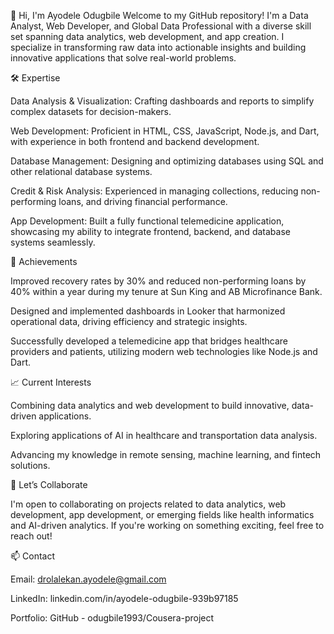 👋 Hi, I'm Ayodele Odugbile
Welcome to my GitHub repository! I'm a Data Analyst, Web Developer, and Global Data Professional with a diverse skill set spanning data analytics, web development, and app creation. I specialize in transforming raw data into actionable insights and building innovative applications that solve real-world problems.

🛠️ Expertise

Data Analysis & Visualization: Crafting dashboards and reports to simplify complex datasets for decision-makers.

Web Development: Proficient in HTML, CSS, JavaScript, Node.js, and Dart, with experience in both frontend and backend development.

Database Management: Designing and optimizing databases using SQL and other relational database systems.

Credit & Risk Analysis: Experienced in managing collections, reducing non-performing loans, and driving financial performance.

App Development: Built a fully functional telemedicine application, showcasing my ability to integrate frontend, backend, and database systems seamlessly.

🌟 Achievements

Improved recovery rates by 30% and reduced non-performing loans by 40% within a year during my tenure at Sun King and AB Microfinance Bank.

Designed and implemented dashboards in Looker that harmonized operational data, driving efficiency and strategic insights.

Successfully developed a telemedicine app that bridges healthcare providers and patients, utilizing modern web technologies like Node.js and Dart.

📈 Current Interests

Combining data analytics and web development to build innovative, data-driven applications.

Exploring applications of AI in healthcare and transportation data analysis.

Advancing my knowledge in remote sensing, machine learning, and fintech solutions.

💼 Let’s Collaborate

I'm open to collaborating on projects related to data analytics, web development, app development, or emerging fields like health informatics and AI-driven analytics. If you're working on something exciting, feel free to reach out!

📫 Contact

Email: drolalekan.ayodele@gmail.com

LinkedIn: linkedin.com/in/ayodele-odugbile-939b97185

Portfolio: GitHub - odugbile1993/Cousera-project
